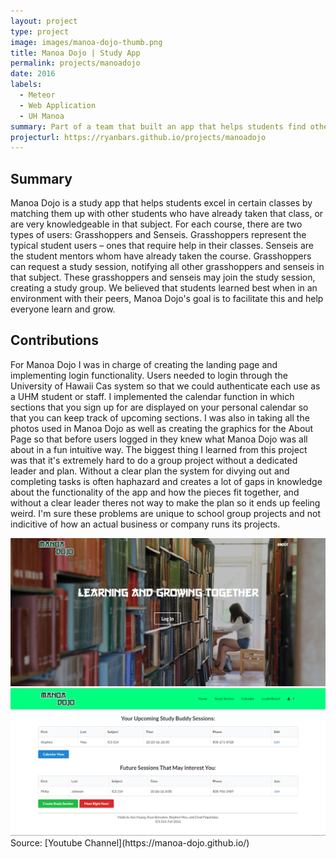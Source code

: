```yaml
---
layout: project
type: project
image: images/manoa-dojo-thumb.png
title: Manoa Dojo | Study App
permalink: projects/manoadojo
date: 2016
labels:
  - Meteor
  - Web Application
  - UH Manoa
summary: Part of a team that built an app that helps students find other students to study with.
projecturl: https://ryanbars.github.io/projects/manoadojo
---
```

## Summary
Manoa Dojo is a study app that helps students excel in certain classes by matching them up with other students who have already taken that class, or are very knowledgeable in that subject. For each course, there are two types of users: Grasshoppers and Senseis. Grasshoppers represent the typical student users – ones that require help in their classes. Senseis are the student mentors whom have already taken the course. Grasshoppers can request a study session, notifying all other grasshoppers and senseis in that subject. These grasshoppers and senseis may join the study session, creating a study group. We believed that students learned best when in an environment with their peers, Manoa Dojo's goal is to facilitate this and help everyone learn and grow. 

## Contributions
For Manoa Dojo I was in charge of creating the landing page and implementing login functionality. Users needed to login through the University of Hawaii Cas system so that we could authenticate each use as a UHM student or staff. I implemented the calendar function in which sections that you sign up for are displayed on your personal calendar so that you can keep track of upcoming sections. I was also in taking all the photos used in Manoa Dojo as well as creating the graphics for the About Page so that before users logged in they knew what Manoa Dojo was all about in a fun intuitive way. The biggest thing I learned from this project was that it's extremely hard to do a group project without a dedicated leader and plan. Without a clear plan the system for divying out and completing tasks is often haphazard and creates a lot of gaps in knowledge about the functionality of the app and how the pieces fit together, and without a clear leader theres not way to make the plan so it ends up feeling weird. I'm sure these problems are unique to school group projects and not indicitive of how an actual business or company runs its projects.

<div class="ui medium rounded images">
	<img src="../images/landing-page2.jpg"></img>
	<img src="../images/home-page.png"></img>
</div>
Source: [Youtube Channel](https://manoa-dojo.github.io/)




